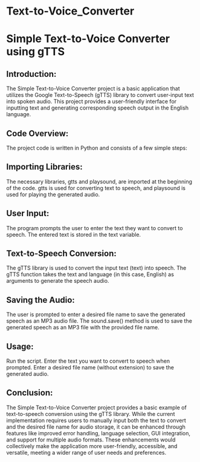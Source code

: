 # Text-to-Voice_Converter
# Simple Text-to-Voice Converter using gTTS

## Introduction:
The Simple Text-to-Voice Converter project is a basic application that utilizes the Google Text-to-Speech (gTTS) library to convert user-input text into spoken audio. This project provides a user-friendly interface for inputting text and generating corresponding speech output in the English language.

## Code Overview:
The project code is written in Python and consists of a few simple steps:

## Importing Libraries:
The necessary libraries, gtts and playsound, are imported at the beginning of the code. gtts is used for converting text to speech, and playsound is used for playing the generated audio.

## User Input:
The program prompts the user to enter the text they want to convert to speech. The entered text is stored in the text variable.

## Text-to-Speech Conversion:
The gTTS library is used to convert the input text (text) into speech. The gTTS function takes the text and language (in this case, English) as arguments to generate the speech audio.

## Saving the Audio:
The user is prompted to enter a desired file name to save the generated speech as an MP3 audio file. The sound.save() method is used to save the generated speech as an MP3 file with the provided file name.

## Usage:
Run the script.
Enter the text you want to convert to speech when prompted.
Enter a desired file name (without extension) to save the generated audio.



## Conclusion:
The Simple Text-to-Voice Converter project provides a basic example of text-to-speech conversion using the gTTS library. While the current implementation requires users to manually input both the text to convert and the desired file name for audio storage, it can be enhanced through features like improved error handling, language selection, GUI integration, and support for multiple audio formats. These enhancements would collectively make the application more user-friendly, accessible, and versatile, meeting a wider range of user needs and preferences.

